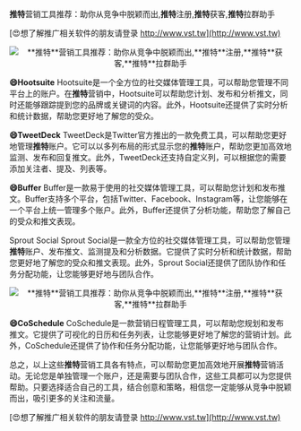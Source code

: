 **推特**营销工具推荐：助你从竞争中脱颖而出,**推特**注册,**推特**获客,**推特**拉群助手

[😍想了解推广相关软件的朋友请登录 http://www.vst.tw](http://www.vst.tw)

 <center><img src="https://vst.tw/MP4/tuiguang/png/2.png" alt="**推特**营销工具推荐：助你从竞争中脱颖而出,**推特**注册,**推特**获客,**推特**拉群助手"></center>

**😄Hootsuite**
Hootsuite是一个全方位的社交媒体管理工具，可以帮助您管理不同平台上的账户。在**推特**营销中，Hootsuite可以帮助您计划、发布和分析推文，同时还能够跟踪提到您的品牌或关键词的内容。此外，Hootsuite还提供了实时分析和统计数据，帮助您更好地了解您的受众。

**😄TweetDeck**
TweetDeck是Twitter官方推出的一款免费工具，可以帮助您更好地管理**推特**账户。它可以以多列布局的形式显示您的**推特**账户，帮助您更加高效地监测、发布和回复推文。此外，TweetDeck还支持自定义列，可以根据您的需要添加关注者、提及、列表等。

**😄Buffer**
Buffer是一款易于使用的社交媒体管理工具，可以帮助您计划和发布推文。Buffer支持多个平台，包括Twitter、Facebook、Instagram等，让您能够在一个平台上统一管理多个账户。此外，Buffer还提供了分析功能，帮助您了解自己的受众和推文表现。

Sprout Social
Sprout Social是一款全方位的社交媒体管理工具，可以帮助您管理**推特**账户、发布推文、监测提及和分析数据。它提供了实时分析和统计数据，帮助您更好地了解您的受众和推文表现。此外，Sprout Social还提供了团队协作和任务分配功能，让您能够更好地与团队合作。

 <center><img src="https://vst.tw/MP4/tuiguang/png/7.png" alt="**推特**营销工具推荐：助你从竞争中脱颖而出,**推特**注册,**推特**获客,**推特**拉群助手"></center>

**😄CoSchedule**
CoSchedule是一款营销日程管理工具，可以帮助您规划和发布推文。它提供了可视化的日历和任务列表，让您能够更好地了解您的营销计划。此外，CoSchedule还提供了协作和任务分配功能，让您能够更好地与团队合作。

总之，以上这些**推特**营销工具各有特点，可以帮助您更加高效地开展**推特**营销活动。无论您是单独管理一个账户，还是需要与团队合作，这些工具都可以为您提供帮助。只要选择适合自己的工具，结合创意和策略，相信您一定能够从竞争中脱颖而出，吸引更多的关注和流量。

[😍想了解推广相关软件的朋友请登录 http://www.vst.tw](http://www.vst.tw)



